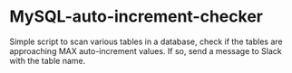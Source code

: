 # MySQL-auto-increment-checker
Simple script to scan various tables in a database, check if the tables are approaching MAX auto-increment values.
If so, send a message to Slack with the table name.
